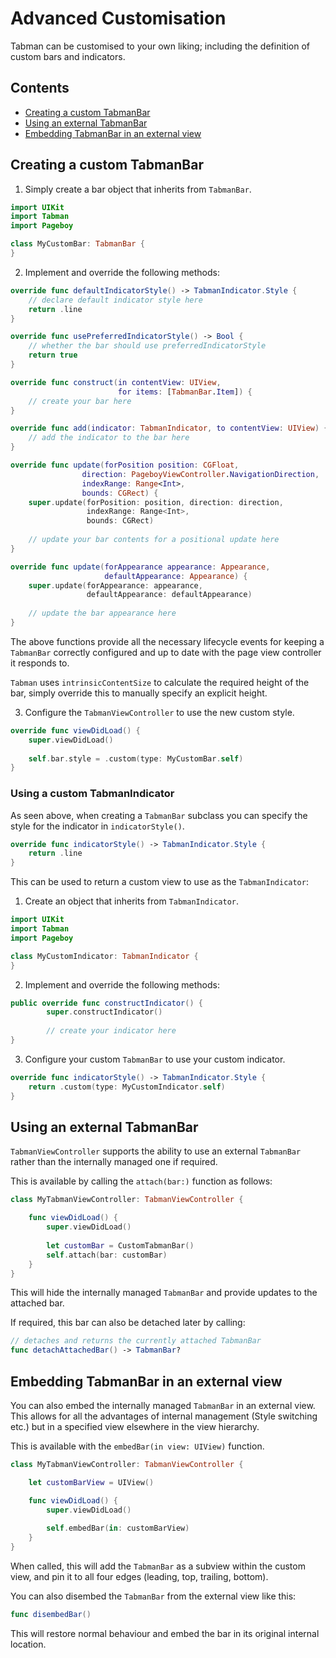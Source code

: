# Advanced Customisation

Tabman can be customised to your own liking; including the definition of custom bars and indicators.

## Contents
- [Creating a custom TabmanBar](#creating-a-custom-tabmanbar)
- [Using an external TabmanBar](#using-an-external-tabmanbar)
- [Embedding TabmanBar in an external view](#embedding-tabmanbar-in-an-external-view)

## Creating a custom TabmanBar
1) Simply create a bar object that inherits from `TabmanBar`.

```swift
import UIKit
import Tabman
import Pageboy

class MyCustomBar: TabmanBar {
}
```

2) Implement and override the following methods:

```swift
override func defaultIndicatorStyle() -> TabmanIndicator.Style {
	// declare default indicator style here
	return .line
}

override func usePreferredIndicatorStyle() -> Bool {
	// whether the bar should use preferredIndicatorStyle
	return true
}

override func construct(in contentView: UIView,
                        for items: [TabmanBar.Item]) {
	// create your bar here     
}

override func add(indicator: TabmanIndicator, to contentView: UIView) {
	// add the indicator to the bar here
}

override func update(forPosition position: CGFloat,
                direction: PageboyViewController.NavigationDirection,
                indexRange: Range<Int>,
                bounds: CGRect) {
	super.update(forPosition: position, direction: direction,
				 indexRange: Range<Int>,
				 bounds: CGRect)
				 
	// update your bar contents for a positional update here              
}

override func update(forAppearance appearance: Appearance, 
                     defaultAppearance: Appearance) {
	super.update(forAppearance: appearance,
	             defaultAppearance: defaultAppearance)
        
	// update the bar appearance here
}
```

The above functions provide all the necessary lifecycle events for keeping a `TabmanBar` correctly configured and up to date with the page view controller it responds to.

`Tabman` uses `intrinsicContentSize` to calculate the required height of the bar, simply override this to manually specify an explicit height.

3) Configure the `TabmanViewController` to use the new custom style.

```swift
override func viewDidLoad() {
	super.viewDidLoad()
	
	self.bar.style = .custom(type: MyCustomBar.self)
}
```

### Using a custom TabmanIndicator
As seen above, when creating a `TabmanBar` subclass you can specify the style for the indicator in `indicatorStyle()`.

```swift
override func indicatorStyle() -> TabmanIndicator.Style {
	return .line
}
```

This can be used to return a custom view to use as the `TabmanIndicator`:

1) Create an object that inherits from `TabmanIndicator`.

```swift
import UIKit
import Tabman
import Pageboy

class MyCustomIndicator: TabmanIndicator {
}
```

2) Implement and override the following methods:

```swift
public override func constructIndicator() {
        super.constructIndicator()
        
        // create your indicator here
}
```

3) Configure your custom `TabmanBar` to use your custom indicator.

```swift
override func indicatorStyle() -> TabmanIndicator.Style {
	return .custom(type: MyCustomIndicator.self)
}
```

## Using an external TabmanBar
`TabmanViewController` supports the ability to use an external `TabmanBar` rather than the internally managed one if required. 

This is available by calling the `attach(bar:)` function as follows: 

```swift
class MyTabmanViewController: TabmanViewController {

	func viewDidLoad() {
		super.viewDidLoad()
		
		let customBar = CustomTabmanBar()
		self.attach(bar: customBar)
	}
}

```
This will hide the internally managed `TabmanBar` and provide updates to the attached bar. 

If required, this bar can also be detached later by calling:

```swift
// detaches and returns the currently attached TabmanBar
func detachAttachedBar() -> TabmanBar?
```

## Embedding TabmanBar in an external view
You can also embed the internally managed `TabmanBar` in an external view. This allows for all the advantages of internal management (Style switching etc.) but in a specified view elsewhere in the view hierarchy.

This is available with the `embedBar(in view: UIView)` function.

```swift
class MyTabmanViewController: TabmanViewController {

	let customBarView = UIView()

	func viewDidLoad() {
		super.viewDidLoad()
		
		self.embedBar(in: customBarView)
	}
}

```

When called, this will add the `TabmanBar` as a subview within the custom view, and pin it to all four edges (leading, top, trailing, bottom).

You can also disembed the `TabmanBar` from the external view like this:

```swift
func disembedBar()
```

This will restore normal behaviour and embed the bar in its original internal location.

